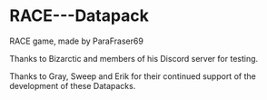 # RACE---Datapack
RACE game, made by ParaFraser69

Thanks to Bizarctic and members of his Discord server for testing.

Thanks to Gray, Sweep and Erik for their continued support of the development of these Datapacks.
